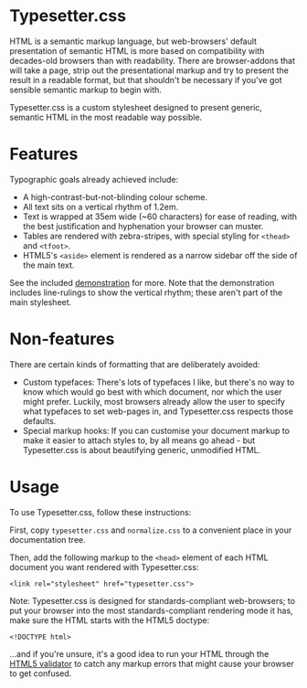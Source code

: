 Typesetter.css
==============

HTML is a semantic markup language, but web-browsers' default presentation of semantic HTML is more based on compatibility with decades-old browsers than with readability. There are browser-addons that will take a page, strip out the presentational markup and try to present the result in a readable format, but that shouldn't be necessary if you've got sensible semantic markup to begin with.

Typesetter.css is a custom stylesheet designed to present generic, semantic HTML in the most readable way possible.

Features
========

Typographic goals already achieved include:

* A high-contrast-but-not-blinding colour scheme.
* All text sits on a vertical rhythm of 1.2em.
* Text is wrapped at 35em wide (~60 characters) for ease of reading, with the best justification and hyphenation your browser can muster.
* Tables are rendered with zebra-stripes, with special styling for `<thead>` and `<tfoot>`.
* HTML5's `<aside>` element is rendered as a narrow sidebar off the side of the main text.

See the included [demonstration][1] for more. Note that the demonstration includes line-rulings to show the vertical rhythm; these aren't part of the main stylesheet.

Non-features
============

There are certain kinds of formatting that are deliberately avoided:

* Custom typefaces: There's lots of typefaces I like, but there's no way to know which would go best with which document, nor which the user might prefer. Luckily, most browsers already allow the user to specify what typefaces to set web-pages in, and Typesetter.css respects those defaults.
* Special markup hooks: If you can customise your document markup to make it easier to attach styles to, by all means go ahead - but Typesetter.css is about beautifying generic, unmodified HTML.

Usage
=====

To use Typesetter.css, follow these instructions:

First, copy `typesetter.css` and `normalize.css` to a convenient place in your documentation tree.

Then, add the following markup to the `<head>` element of each HTML document you want rendered with Typesetter.css:

    <link rel="stylesheet" href="typesetter.css">

Note: Typesetter.css is designed for standards-compliant web-browsers; to put your browser into the most standards-compliant rendering mode it has, make sure the HTML starts with the HTML5 doctype:

    <!DOCTYPE html>

...and if you're unsure, it's a good idea to run your HTML through the [HTML5 validator][2] to catch any markup errors that might cause your browser to get confused.

[1]: demo.html
[2]: http://validator.nu/
